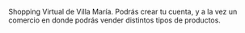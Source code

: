 Shopping Virtual de Villa María.
Podrás crear tu cuenta, y a la vez un comercio en donde podrás vender distintos tipos de productos.